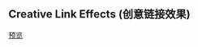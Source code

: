 ## Creative Link Effects (创意链接效果)

[预览](https://f2ex.github.io/Frontend-Library/packages/CreativeLinkEffects/)